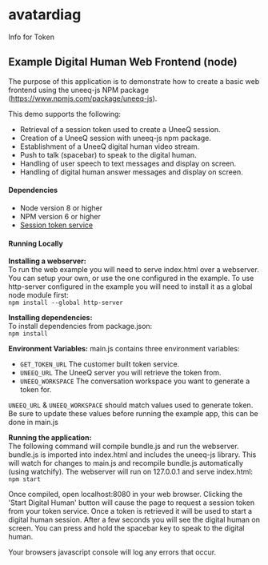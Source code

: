 # avatardiag

Info for Token

## Example Digital Human Web Frontend (node)
The purpose of this application is to demonstrate how to create a basic web frontend using the uneeq-js NPM package
(https://www.npmjs.com/package/uneeq-js).

This demo supports the following:
- Retrieval of a session token used to create a UneeQ session.
- Creation of a UneeQ session with uneeq-js npm package.
- Establishment of a UneeQ digital human video stream.
- Push to talk (spacebar) to speak to the digital human.
- Handling of user speech to text messages and display on screen.
- Handling of digital human answer messages and display on screen.

#### Dependencies
- Node version 8 or higher
- NPM version 6 or higher
- [Session token service](https://gitlab.com/uneeq-oss/examples/tree/master/token/node)

#### Running Locally

<b>Installing a webserver:</b>
<br/>
To run the web example you will need to serve index.html over a webserver. You can setup your own, or use the one 
configured in the example. To use http-server configured in the example you will need to install it as a global node
module first:<br/>
`npm install --global http-server`

<b>Installing dependencies:</b>
<br/>
To install dependencies from package.json:<br/>
`npm install` 

<b>Environment Variables:</b>
main.js contains three environment variables:
- `GET_TOKEN_URL` The customer built token service.
- `UNEEQ_URL` The UneeQ server you will retrieve the token from.
- `UNEEQ_WORKSPACE` The conversation workspace you want to generate a token for.

`UNEEQ_URL` & `UNEEQ_WORKSPACE` should match values used to generate token. Be sure to update these values before
running the example app, this can be done in main.js

<b>Running the application:</b>
<br/>
The following command will compile bundle.js and run the webserver. bundle.js is imported into index.html and includes the uneeq-js library. This will
watch for changes to main.js and recompile bundle.js automatically (using watchify). The webserver will run on 127.0.0.1
and serve index.html:<br/>
`npm start`

Once compiled, open localhost:8080 in your web browser. Clicking the 'Start Digital Human' button will cause the page to
request a session token from your token service. Once a token is retrieved it will be used to start a digital human
session. After a few seconds you will see the digital human on screen. You can press and hold the spacebar key to speak
to the digital human.

Your browsers javascript console will log any errors that occur.
